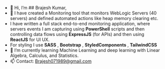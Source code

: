 - 👋 Hi, I’m ## Brajesh Kumar, 
- 👀 I have created a Monitoring tool that monitors WebLogic Servers (40 servers) and defined automated actions like heap memory clearing etc.
- I have written a full stack end-to-end monitoring application, where servers events I am capturing using $\mathbf {PowerShell}$ scripts and then controlling data flows using $\mathbf {ExpressJS}$ (for APIs) and then using $\mathbf {ReactJS}$ for UI UX.
- For styling I use $\mathbf {SASS}$ , $\mathbf {Bootstrap}$ , $\mathbf {Styled Components}$ , $\mathbf {Tailwind CSS}$ 
- 🌱 I’m currently learning Machine Learning and deep learning with Linear Algebra, Calculus, and Statistics.
- 📫 Contact: Brajesh071989@gmail.com 

<!---
brajeshkumar1989/brajeshkumar1989 is a ✨ special ✨ repository because its `README.md` (this file) appears on your GitHub profile.
You can click the Preview link to take a look at your changes.
--->
